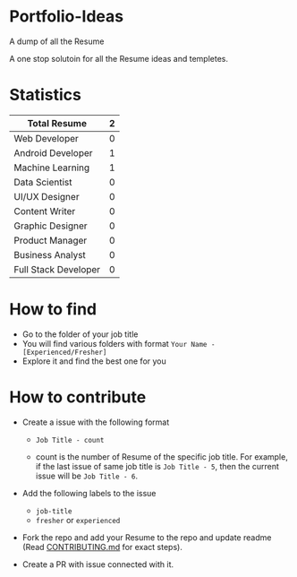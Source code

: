 # Portfolio-Ideas
A dump of all the Resume

A one stop solutoin for all the Resume ideas and templetes.

# Statistics

| Total Resume | 2 |
| --- | --- |
| Web Developer | 0 |
| Android Developer | 1 |
| Machine Learning | 1 |
| Data Scientist | 0 |
| UI/UX Designer | 0 |
| Content Writer | 0 |
| Graphic Designer | 0 |
| Product Manager | 0 |
| Business Analyst | 0 |
| Full Stack Developer | 0 |    

# How to find 
- Go to the folder of your job title
- You will find various folders with format `Your Name - [Experienced/Fresher]`
- Explore it and find the best one for you

# How to contribute
- Create a issue with the following format
    - `Job Title - count`
    
    - count is the number of Resume of the specific job title. For example, if the last issue of same job title is `Job Title - 5`, then the current issue will be `Job Title - 6`.

- Add the following labels to the issue
    - `job-title`
    - `fresher` or `experienced`

- Fork the repo and add your Resume to the repo and update readme (Read [CONTRIBUTING.md](CONTRIBUTING.md) for exact steps).
- Create a PR with issue connected with it.

